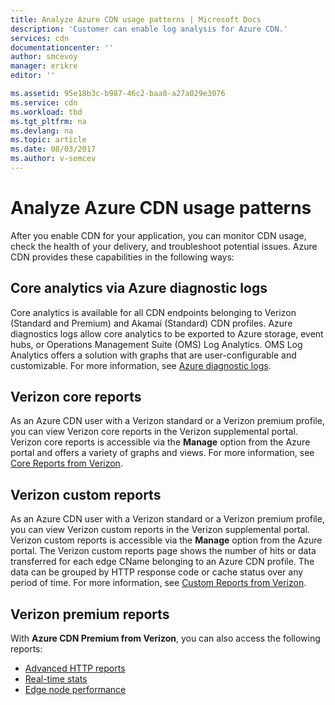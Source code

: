 ```yaml
---
title: Analyze Azure CDN usage patterns | Microsoft Docs
description: 'Customer can enable log analysis for Azure CDN.'
services: cdn
documentationcenter: ''
author: smcevoy
manager: erikre
editor: ''

ms.assetid: 95e18b3c-b987-46c2-baa8-a27a029e3076
ms.service: cdn
ms.workload: tbd
ms.tgt_pltfrm: na
ms.devlang: na
ms.topic: article
ms.date: 08/03/2017
ms.author: v-semcev
---
```



# Analyze Azure CDN usage patterns

After you enable CDN for your application, you can monitor CDN usage, check the health of your delivery, and troubleshoot potential issues. Azure CDN provides these capabilities in the following ways: 

## Core analytics via Azure diagnostic logs

Core analytics is available for all CDN endpoints belonging to Verizon (Standard and Premium) and Akamai (Standard) CDN profiles. Azure diagnostics logs allow core analytics to be exported to Azure storage, event hubs, or Operations Management Suite (OMS) Log Analytics. OMS Log Analytics offers a solution with graphs that are user-configurable and customizable. For more information, see [Azure diagnostic logs](cdn-azure-diagnostic-logs.md).

## Verizon core reports

As an Azure CDN user with a Verizon standard or a Verizon premium profile, you can view Verizon core reports in the Verizon supplemental portal. Verizon core reports is accessible via the **Manage** option from the Azure portal and offers a variety of graphs and views. For more information, see [Core Reports from Verizon](cdn-analyze-usage-patterns.md).

## Verizon custom reports

As an Azure CDN user with a Verizon standard or a Verizon premium profile, you can view Verizon custom reports in the Verizon supplemental portal. Verizon custom reports is accessible via the **Manage** option from the Azure portal. The Verizon custom reports page shows the number of hits or data transferred for each edge CName belonging to an Azure CDN profile. The data can be grouped by HTTP response code or cache status over any period of time. For more information, see [Custom Reports from Verizon](cdn-verizon-custom-reports.md).

## Verizon premium reports

With **Azure CDN Premium from Verizon**, you can also access the following reports:
   * [Advanced HTTP reports](cdn-advanced-http-reports.md)
   * [Real-time stats](cdn-real-time-stats.md)
   * [Edge node performance](cdn-edge-performance.md)

